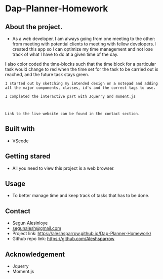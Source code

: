# Dap-Planner-Homework

## About the project.
* As a web developer, I am always going from one meeting to the other: from meeting with potential clients to meeting with fellow developers. I created this app so I can optimize my time management and not lose track of what I have to do at a given time of the day.

I also color coded the time-blocks such that the time block for a particular task would change to red when the time set for the task to be carried out is reached, and the future task stays green.

    I started out by sketching my intended design on a notepad and adding all the major components, classes, id's and the correct tags to use.

    I completed the interactive part with Jquerry and moment.js

    

    Link to the live website can be found in the contact section.
   

## Built with
* VScode

## Getting stared
* All you need to view this project is a web browser.

## Usage
* To better manage time and keep track of tasks that has to be done.

## Contact
* Segun Alesinloye 
* segunalesh@gmail.com 
* Project link: https://aleshsparrow.github.io/Dap-Planner-Homework/
* Github repo link: https://github.com/Aleshsparrow

## Acknowledgement
* Jquerry
* Moment.js
